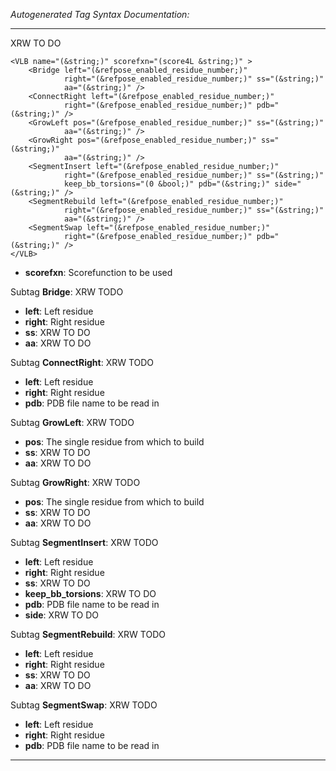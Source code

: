 _Autogenerated Tag Syntax Documentation:_

---
XRW TO DO

```
<VLB name="(&string;)" scorefxn="(score4L &string;)" >
    <Bridge left="(&refpose_enabled_residue_number;)"
            right="(&refpose_enabled_residue_number;)" ss="(&string;)"
            aa="(&string;)" />
    <ConnectRight left="(&refpose_enabled_residue_number;)"
            right="(&refpose_enabled_residue_number;)" pdb="(&string;)" />
    <GrowLeft pos="(&refpose_enabled_residue_number;)" ss="(&string;)"
            aa="(&string;)" />
    <GrowRight pos="(&refpose_enabled_residue_number;)" ss="(&string;)"
            aa="(&string;)" />
    <SegmentInsert left="(&refpose_enabled_residue_number;)"
            right="(&refpose_enabled_residue_number;)" ss="(&string;)"
            keep_bb_torsions="(0 &bool;)" pdb="(&string;)" side="(&string;)" />
    <SegmentRebuild left="(&refpose_enabled_residue_number;)"
            right="(&refpose_enabled_residue_number;)" ss="(&string;)"
            aa="(&string;)" />
    <SegmentSwap left="(&refpose_enabled_residue_number;)"
            right="(&refpose_enabled_residue_number;)" pdb="(&string;)" />
</VLB>
```

-   **scorefxn**: Scorefunction to be used


Subtag **Bridge**:   XRW TODO

-   **left**: Left residue
-   **right**: Right residue
-   **ss**: XRW TO DO
-   **aa**: XRW TO DO

Subtag **ConnectRight**:   XRW TODO

-   **left**: Left residue
-   **right**: Right residue
-   **pdb**: PDB file name to be read in

Subtag **GrowLeft**:   XRW TODO

-   **pos**: The single residue from which to build
-   **ss**: XRW TO DO
-   **aa**: XRW TO DO

Subtag **GrowRight**:   XRW TODO

-   **pos**: The single residue from which to build
-   **ss**: XRW TO DO
-   **aa**: XRW TO DO

Subtag **SegmentInsert**:   XRW TODO

-   **left**: Left residue
-   **right**: Right residue
-   **ss**: XRW TO DO
-   **keep_bb_torsions**: XRW TO DO
-   **pdb**: PDB file name to be read in
-   **side**: XRW TO DO

Subtag **SegmentRebuild**:   XRW TODO

-   **left**: Left residue
-   **right**: Right residue
-   **ss**: XRW TO DO
-   **aa**: XRW TO DO

Subtag **SegmentSwap**:   XRW TODO

-   **left**: Left residue
-   **right**: Right residue
-   **pdb**: PDB file name to be read in

---
